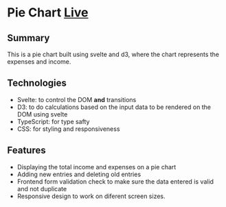 # Pie Chart [Live](https://my-d3svelte-pie-chart.herokuapp.com/)

## Summary
This is a pie chart built using svelte and d3, where the chart represents the expenses and income.

## Technologies
 - Svelte: to control the DOM **and** transitions
 - D3: to do calculations based on the input data to be rendered on the DOM using svelte
 - TypeScript: for type safty 
 - CSS: for styling and responsiveness

## Features
 - Displaying the total income and expenses on a pie chart
 - Adding new entries and deleting old entries
 - Frontend form validation check to make sure the data entered is valid and not duplicate
 - Responsive design to work on diferent screen sizes.
